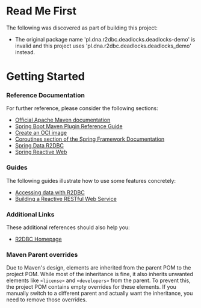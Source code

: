 # Read Me First
The following was discovered as part of building this project:

* The original package name 'pl.dna.r2dbc.deadlocks.deadlocks-demo' is invalid and this project uses 'pl.dna.r2dbc.deadlocks.deadlocks_demo' instead.

# Getting Started

### Reference Documentation
For further reference, please consider the following sections:

* [Official Apache Maven documentation](https://maven.apache.org/guides/index.html)
* [Spring Boot Maven Plugin Reference Guide](https://docs.spring.io/spring-boot/docs/3.2.7/maven-plugin/reference/html/)
* [Create an OCI image](https://docs.spring.io/spring-boot/docs/3.2.7/maven-plugin/reference/html/#build-image)
* [Coroutines section of the Spring Framework Documentation](https://docs.spring.io/spring/docs/6.1.10/spring-framework-reference/languages.html#coroutines)
* [Spring Data R2DBC](https://docs.spring.io/spring-boot/docs/3.2.7/reference/htmlsingle/index.html#data.sql.r2dbc)
* [Spring Reactive Web](https://docs.spring.io/spring-boot/docs/3.2.7/reference/htmlsingle/index.html#web.reactive)

### Guides
The following guides illustrate how to use some features concretely:

* [Accessing data with R2DBC](https://spring.io/guides/gs/accessing-data-r2dbc/)
* [Building a Reactive RESTful Web Service](https://spring.io/guides/gs/reactive-rest-service/)

### Additional Links
These additional references should also help you:

* [R2DBC Homepage](https://r2dbc.io)

### Maven Parent overrides

Due to Maven's design, elements are inherited from the parent POM to the project POM.
While most of the inheritance is fine, it also inherits unwanted elements like `<license>` and `<developers>` from the parent.
To prevent this, the project POM contains empty overrides for these elements.
If you manually switch to a different parent and actually want the inheritance, you need to remove those overrides.


